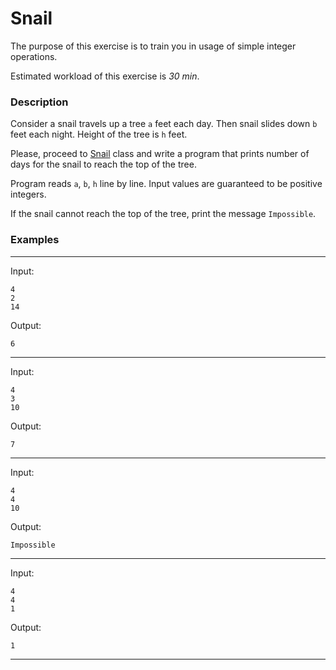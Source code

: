 # Snail

The purpose of this exercise is to train you in usage of simple integer operations.

Estimated workload of this exercise is _30 min_.

### Description

Consider a snail travels up a tree `a` feet each day. Then snail slides down `b` feet each night. Height of the tree
is `h` feet.

Please, proceed to [Snail](/src/main/java/com/epam/rd/autotasks/snail/Snail.java) class
and write a program that prints number of days for the snail to reach the top of the tree.

Program reads `a`, `b`, `h` line by line. Input values are guaranteed to be positive integers.

If the snail cannot reach the top of the tree, print the message `Impossible`.

### Examples

---
Input:

```
4
2
14
```

Output:

```
6
```

---
Input:

```
4
3
10
```

Output:

```
7
```

---
Input:

```
4
4
10
```

Output:

```
Impossible
```

---
Input:

```
4
4
1
```

Output:

```
1
```

---
